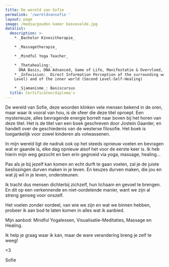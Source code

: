 ```yaml
---
title: De wereld van Sofie
permalink: '/wereldvansofie '
layout: page
image: /media/gouden kamer bassevelde.jpg
datalist:
  description: >-
    * _Bachelor Kinesitherapie_

    * _Massagetherapie_

    * _Mindful Yoga Teacher_

    * _Thetahealing:_
      DNA Basis, DNA Advanced, Game of Life, Manifestatie & Overvloed, Intuïtieve Anatomie, The Planes of Existence, DNA3, Dig Deeper
    * _Infovision:_ Direct Information Perception of the surrounding world (Base
    Level) and of the inner world (Second Level-Self-Healing)

    * _Sjamanisme_: Basiscursus
  title: Certificaten/diploma's
---
```

De wereld van Sofie, deze woorden klinken vele mensen bekend in de oren, maar waar ik vooral van hou, is de sfeer die deze titel oproept. Een mysterieuze, alles bevragende energie borrelt naar boven bij het horen van deze titel. Het is de titel van een boek geschreven door Jostein Gaarder, en handelt over de geschiedenis van de westerse filosofie. Het boek is toegankelijk voor zowel kinderen als volwassenen. 

In mijn wereld ligt de nadruk ook op het steeds opnieuw voelen en bevragen wat er gaande is, elke dag opnieuw alsof het voor de eerste keer is. Ik heb hierin mijn weg gezocht en ben erin gegroeid via yoga, massage, healing...

Pas als je bij jezelf kan komen en echt durft te gaan voelen, zal je de juiste beslissingen durven maken in je leven. En keuzes durven maken, die jou en wat jij wil in je leven, ondersteunen. 


Ik tracht dus mensen dichterbij zichzelf, hun lichaam en gevoel te brengen. En dit op een verkennende en niet-oordelende manier, want we zijn al streng genoeg voor onszelf. 

Het voelen zonder oordeel, van wie we zijn en wat we binnen hebben, probeer ik aan bod te laten komen in alles wat ik aanbied. 

Mijn aanbod: Mindful Yogalessen, Visualisatie-Meditaties, Massage en Healing.

Ik help je graag waar ik kan, maar de ware verandering breng je zelf te weeg!


<3


Sofie
